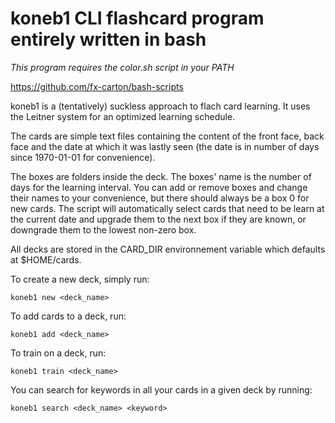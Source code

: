 # koneb1 CLI flashcard program entirely written in bash

*This program requires the color.sh script in your PATH*

https://github.com/fx-carton/bash-scripts

koneb1 is a (tentatively) suckless approach to flach card learning. It uses the
Leitner system for an optimized learning schedule.

The cards are simple text files containing the content of the front face, back
face and the date at which it was lastly seen (the date is in number of days
since 1970-01-01 for convenience).

The boxes are folders inside the deck. The boxes' name is the number of days for
the learning interval. You can add or remove boxes and change their names to
your convenience, but there should always be a box 0 for new cards. The script
will automatically select cards that need to be learn at the current date and
upgrade them to the next box if they are known, or downgrade them to the lowest
non-zero box.

All decks are stored in the CARD_DIR environnement variable which defaults at
$HOME/cards.

To create a new deck, simply run:

    koneb1 new <deck_name>

To add cards to a deck, run:

    koneb1 add <deck_name>

To train on a deck, run:

    koneb1 train <deck_name>

You can search for keywords in all your cards in a given deck by running:

    koneb1 search <deck_name> <keyword>
